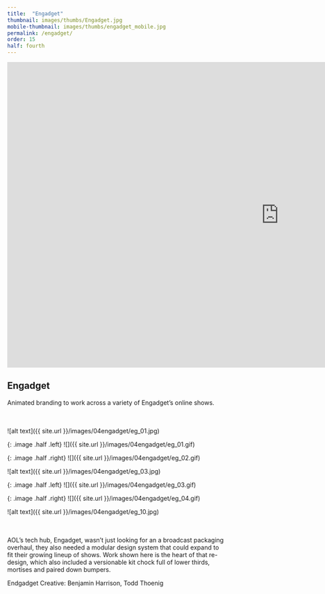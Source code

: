 ```yaml
---
title:  "Engadget"
thumbnail: images/thumbs/Engadget.jpg
mobile-thumbnail: images/thumbs/engadget_mobile.jpg
permalink: /engadget/
order: 15
half: fourth
---
```


<div class='embed-container'>
	<iframe src="https://player.vimeo.com/video/77004054?color=78fab7&title=0&byline=0&portrait=0" width="1250" height="703" frameborder="0" webkitallowfullscreen mozallowfullscreen allowfullscreen></iframe>
</div>

## **Engadget**
Animated branding to work across a variety of Engadget’s online shows.
<br/>
<br/>
<br/>

![alt text]({{ site.url }}/images/04engadget/eg_01.jpg)

{: .image .half .left}
![]({{ site.url }}/images/04engadget/eg_01.gif)

{: .image .half .right}
![]({{ site.url }}/images/04engadget/eg_02.gif)

![alt text]({{ site.url }}/images/04engadget/eg_03.jpg)

{: .image .half .left}
![]({{ site.url }}/images/04engadget/eg_03.gif)

{: .image .half .right}
![]({{ site.url }}/images/04engadget/eg_04.gif)

<!-- ![alt text]({{ site.url }}/images/04engadget/eg_waveforms.jpg) -->

![alt text]({{ site.url }}/images/04engadget/eg_10.jpg)
<br/>
<br/>
<br/>


AOL’s tech hub, Engadget, wasn’t just looking for an a broadcast packaging overhaul, they also needed a modular design system that could expand to fit their growing lineup of shows. Work shown here is the heart of that re-design, which also included a versionable kit chock full of lower thirds, mortises and paired down bumpers.

Endgadget Creative: Benjamin Harrison, Todd Thoenig
